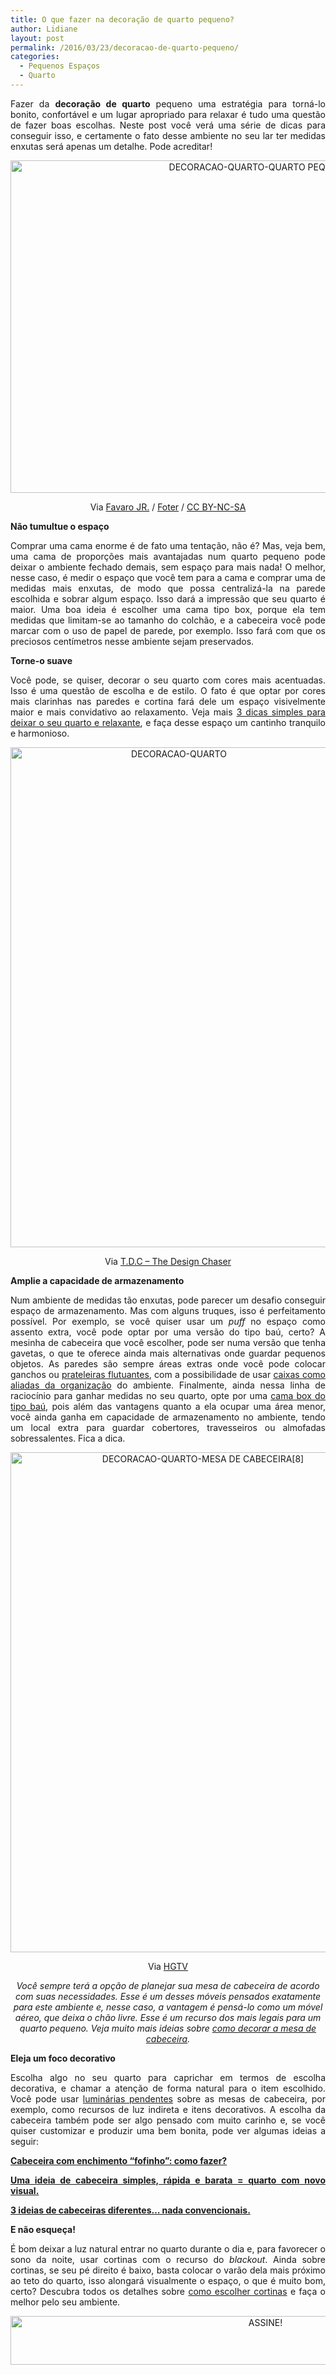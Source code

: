 ```yaml
---
title: O que fazer na decoração de quarto pequeno?
author: Lidiane
layout: post
permalink: /2016/03/23/decoracao-de-quarto-pequeno/
categories:
  - Pequenos Espaços
  - Quarto
---
```

<p align="justify">
  Fazer da <strong>decoração de quarto</strong> pequeno uma estratégia para torná-lo bonito, confortável e um lugar apropriado para relaxar é tudo uma questão de fazer boas escolhas. Neste post você verá uma série de dicas para conseguir isso, e certamente o fato desse ambiente no seu lar ter medidas enxutas será apenas um detalhe. Pode acreditar!
</p>

<p align="center">
  <img class="alignnone size-full wp-image-12123" src="https://www.trololodemulher.com.br/2016/03/DECORACAO-QUARTO-QUARTO-PEQUENO2.jpg" alt="DECORACAO-QUARTO-QUARTO PEQUENO[2]" width="800" height="532" />
</p>

<p align="center">
  Via <a href="http://www.flickr.com/photos/favarojr/6984023456/" target="_blank" rel="noopener noreferrer">Favaro JR.</a> / <a href="http://foter.com/" target="_blank" rel="noopener noreferrer">Foter</a> / <a href="http://creativecommons.org/licenses/by-nc-sa/2.0/" target="_blank" rel="noopener noreferrer">CC BY-NC-SA</a>
</p>

<p align="justify">
  <strong>Não tumultue o espaço</strong>
</p>

<p align="justify">
  Comprar uma cama enorme é de fato uma tentação, não é? Mas, veja bem, uma cama de proporções mais avantajadas num quarto pequeno pode deixar o ambiente fechado demais, sem espaço para mais nada! O melhor, nesse caso, é medir o espaço que você tem para a cama e comprar uma de medidas mais enxutas, de modo que possa centralizá-la na parede escolhida e sobrar algum espaço. Isso dará a impressão que seu quarto é maior. Uma boa ideia é escolher uma cama tipo box, porque ela tem medidas que limitam-se ao tamanho do colchão, e a cabeceira você pode marcar com o uso de papel de parede, por exemplo. Isso fará com que os preciosos centímetros nesse ambiente sejam preservados.
</p>

<p align="justify">
  <strong>Torne-o suave</strong>
</p>

<p align="justify">
  Você pode, se quiser, decorar o seu quarto com cores mais acentuadas. Isso é uma questão de escolha e de estilo. O fato é que optar por cores mais clarinhas nas paredes e cortina fará dele um espaço visivelmente maior e mais convidativo ao relaxamento. Veja mais <a href="http://www.decoracaodacasa.com/quarto-calmo-e-relaxante/" target="_blank" rel="noopener noreferrer">3 dicas simples para deixar o seu quarto e relaxante</a>, e faça desse espaço um cantinho tranquilo e harmonioso.
</p>

<p align="center">
  <img class="alignnone size-full wp-image-12129" src="https://www.trololodemulher.com.br/2016/03/DECORACAO-QUARTO.jpg" alt="DECORACAO-QUARTO" width="523" height="800" />
</p>

<p align="center">
  Via <a href="http://www.thedesignchaser.com/" target="_blank" rel="noopener noreferrer">T.D.C – The Design Chaser</a>
</p>

<p align="justify">
  <strong>Amplie a capacidade de armazenamento</strong>
</p>

<p align="justify">
  Num ambiente de medidas tão enxutas, pode parecer um desafio conseguir espaço de armazenamento. Mas com alguns truques, isso é perfeitamento possível. Por exemplo, se você quiser usar um <em>puff</em> no espaço como assento extra, você pode optar por uma versão do tipo baú, certo? A mesinha de cabeceira que você escolher, pode ser numa versão que tenha gavetas, o que te oferece ainda mais alternativas onde guardar pequenos objetos. As paredes são sempre áreas extras onde você pode colocar ganchos ou <a href="http://www.trololodemulher.com.br/2015/07/29/prateleiras-flutuantes/" target="_blank" rel="noopener noreferrer">prateleiras flutuantes</a>, com a possibilidade de usar <a href="http://www.trololodemulher.com.br/2014/06/30/caixas-organizacao-casa/" target="_blank" rel="noopener noreferrer">caixas como aliadas da organização</a> do ambiente. Finalmente, ainda nessa linha de raciocínio para ganhar medidas no seu quarto, opte por uma <a href="http://www.decoracaodacasa.com/cama-box-bau/" target="_blank" rel="noopener noreferrer">cama box do tipo baú</a>, pois além das vantagens quanto a ela ocupar uma área menor, você ainda ganha em capacidade de armazenamento no ambiente, tendo um local extra para guardar cobertores, travesseiros ou almofadas sobressalentes. Fica a dica.
</p>

<p align="center">
  <img class="alignnone size-full wp-image-12130" src="https://www.trololodemulher.com.br/2016/03/DECORACAO-QUARTO-MESA-DE-CABECEIRA8.jpg" alt="DECORACAO-QUARTO-MESA DE CABECEIRA[8]" width="600" height="800" />
</p>

<p align="center">
  Via <a href="http://www.hgtv.com/" target="_blank" rel="noopener noreferrer">HGTV</a>
</p>

<p align="center">
  <em>Você sempre terá a opção de planejar sua mesa de cabeceira de acordo com suas necessidades. Esse é um desses móveis pensados exatamente para este ambiente e, nesse caso, a vantagem é pensá-lo como um móvel aéreo, que deixa o chão livre. Esse é um recurso dos mais legais para um quarto pequeno. Veja muito mais ideias sobre </em><a href="http://www.decoracaodacasa.com/mesa-de-cabeceira/" target="_blank" rel="noopener noreferrer"><em>como decorar a mesa de cabeceira</em></a><em>.</em>
</p>

<p align="justify">
  <strong>Eleja um foco decorativo</strong>
</p>

<p align="justify">
  Escolha algo no seu quarto para caprichar em termos de escolha decorativa, e chamar a atenção de forma natural para o item escolhido. Você pode usar <a href="http://www.decoracaodacasa.com/luminaria-pendente-decoracao/" target="_blank" rel="noopener noreferrer">luminárias pendentes</a> sobre as mesas de cabeceira, por exemplo, como recursos de luz indireta e itens decorativos. A escolha da cabeceira também pode ser algo pensado com muito carinho e, se você quiser customizar e produzir uma bem bonita, pode ver algumas ideias a seguir:
</p>

<p align="justify">
  <a href="http://www.decoracaodacasa.com/cabeceira-enchimento/" target="_blank" rel="noopener noreferrer"><strong>Cabeceira com enchimento “fofinho”: como fazer?</strong></a>
</p>

<p align="justify">
  <a href="http://www.decoracaodacasa.com/cabeceira-cama-quarto/" target="_blank" rel="noopener noreferrer"><strong>Uma ideia de cabeceira simples, rápida e barata = quarto com novo visual.</strong></a>
</p>

<p align="justify">
  <a href="http://www.decoracaodacasa.com/cabeceiras-diferentes/" target="_blank" rel="noopener noreferrer"><strong>3 ideias de cabeceiras diferentes… nada convencionais.</strong></a>
</p>

<p align="justify">
  <strong>E não esqueça!</strong>
</p>

<p align="justify">
  É bom deixar a luz natural entrar no quarto durante o dia e, para favorecer o sono da noite, usar cortinas com o recurso do <em>blackout</em>. Ainda sobre cortinas, se seu pé direito é baixo, basta colocar o varão dela mais próximo ao teto do quarto, isso alongará visualmente o espaço, o que é muito bom, certo? Descubra todos os detalhes sobre <a href="http://www.decoracaodacasa.com/cortinas-como-escolher/" target="_blank" rel="noopener noreferrer">como escolher cortinas</a> e faça o melhor pelo seu ambiente.
</p>

<p align="center">
  <a href="http://feedburner.google.com/fb/a/mailverify?uri=blogBichaFemea&loc=en_US" target="_blank" rel="noopener noreferrer"><img class="alignnone size-full wp-image-10439" src="https://www.trololodemulher.com.br/2014/09/ASSINE.png" alt="ASSINE!" width="800" height="78" /></a>
</p>

<p align="justify">
